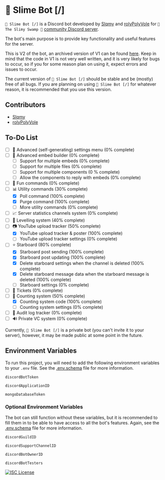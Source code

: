 # 🌳 Slime Bot [/]

`🌳 Slime Bot [/]` is a Discord bot developed by [Slqmy](https://github.com/Slqmy) and [rolyPolyVole](https://github.com/rolyPolyVole) for `🌌 The Slimy Swamp 🌳` [community Discord server](https://www.discord.gg/SjAGgJaCYc).

The bot's main purpose is to provide key functionality and useful features for the server.

This is V2 of the bot, an archived version of V1 can be found [here](https://github.com/Slqmy/Slime-Bot-V1-Archive). Keep in mind that the code in V1 is not very well written, and it is very likely for bugs to occur, so if you for some reason plan on using it, expect errors and issues to occur.

The current version of `🌳 Slime Bot [/]` should be stable and be (mostly) free of all bugs. If you are planning on using `🌳 Slime Bot [/]` for whatever reason, it is recommended that you use this version.

## Contributors

- [Slqmy](https://github.com/Slqmy)
- [rolyPolyVole](https://github.com/rolyPolyVole)

## To-Do List

- [ ] 📄 Advanced (self-generating) settings menu (0% complete)
- [ ] 💬 Advanced embed builder (0% complete)
  - [ ] Support for multiple embeds (0% complete)
  - [ ] Support for multiple files (0% complete)
  - [ ] Support for multiple components (0 % complete)
  - [ ] Allow the components to reply with embeds (0% complete)
- [ ] 🐸 Fun commands (0% complete)
- [ ] 📊 Utility commands (30% complete)
  - [x] Poll command (100% complete)
  - [x] Purge command (100% complete)
  - [ ] More utility commands (0% complete)
- [ ] 📈 Server statistics channels system (0% complete)
- [ ] 🔼 Levelling system (40% complete)
- [ ] 📷 YouTube upload tracker (50% complete)
  - [x] YouTube upload tracker & poster (100% complete)
  - [ ] YouTube upload tracker settings (0% complete)
- [ ] ⭐ Starboard (80% complete)
  - [x] Starboard post sending (100% complete)
  - [x] Starboard post updating (100% complete)
  - [x] Delete starboard settings when the channel is deleted (100% complete)
  - [x] Delete starboard message data when the starboard message is deleted (100% complete)
  - [ ] Starboard settings (0% complete)
- [ ] 🎫 Tickets (0% complete)
- [ ] 🔢 Counting system (50% complete)
  - [x] Counting system code (100% complete)
  - [ ] Counting system settings (0% complete)
- [ ] 📜 Audit log tracker (0% complete)
- [ ] 🔊 Private VC system (0% complete)

Currently, `🌳 Slime Bot [/]` is a private bot (you can't invite it to your server), however, it may be made public at some point in the future.

## Environment Variables

To run this project, you will need to add the following environment variables to your `.env` file. See the [.env.schema](https://github.com/Slqmy/Slime-Bot/blob/main/.env.schema) file for more information.

`discordBotToken`

`discordApplicationID`

`mongoDatabaseToken`

### Optional Environment Variables

The bot can still function without these variables, but it is recommended to fill them in to be able to have access to all the bot's features. Again, see the [.env.schema](https://github.com/Slqmy/Slime-Bot/blob/main/.env.schema) file for more information.

`discordGuildID`

`discordSupportChannelID`

`discordBotOwnerID`

`discordBotTesters`

[![ISC License](https://img.shields.io/badge/License-ISC-green.svg)](https://choosealicense.com/licenses/isc/)
